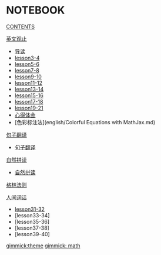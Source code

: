 # NOTEBOOK

[CONTENTS](navigation.md)

[英文观止]()

*   [导读](english/lesson1-2.md)
*   [lesson3-4](english/lesson3-4.md)
*   [lesson5-6](english/lesson5-6.md)
*   [lesson7-8](english/lesson7-8.md)
*   [lesson9-10](english/lesson9-10.md)
*   [lesson11-12](english/lesson11-12.md)
*   [lesson13-14](english/lesson13-14.md)
*   [lesson15-16](english/lesson15-16.md)
*   [lesson17-18](english/lesson17-18.md)
*   [lesson19-21](english/lesson19-21.md)
*   [心得体会](english/extra.md)
*   [色彩标注法](english/Colorful Equations with MathJax.md)

[句子翻译]()

*   [句子翻译](english/每日翻译.md)

[自然拼读]()

*   [自然拼读](english/phonetic_phonics.md)

[格林法则 ]()

[人间词话]()

*   [lesson31-32](english/人间词话1.md)
*   [lesson33-34]
*   [lesson35-36]
*   [lesson37-38]
*   [lesson39-40]

[gimmick:theme](yeti)
[gimmick: math]()